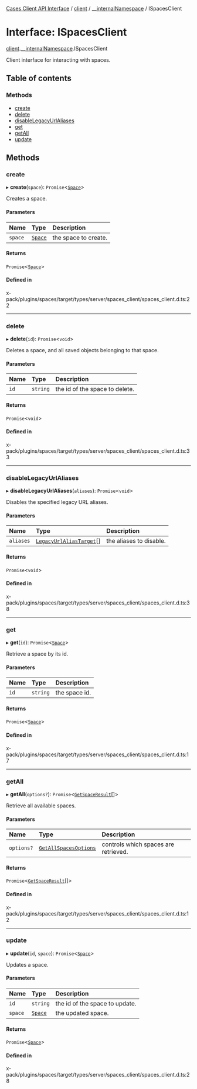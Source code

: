 [Cases Client API Interface](../README.md) / [client](../modules/client.md) / [\_\_internalNamespace](../modules/client.__internalNamespace.md) / ISpacesClient

# Interface: ISpacesClient

[client](../modules/client.md).[__internalNamespace](../modules/client.__internalNamespace.md).ISpacesClient

Client interface for interacting with spaces.

## Table of contents

### Methods

- [create](client.__internalNamespace.ISpacesClient.md#create)
- [delete](client.__internalNamespace.ISpacesClient.md#delete)
- [disableLegacyUrlAliases](client.__internalNamespace.ISpacesClient.md#disablelegacyurlaliases)
- [get](client.__internalNamespace.ISpacesClient.md#get)
- [getAll](client.__internalNamespace.ISpacesClient.md#getall)
- [update](client.__internalNamespace.ISpacesClient.md#update)

## Methods

### create

▸ **create**(`space`): `Promise`<[`Space`](client.__internalNamespace.Space.md)\>

Creates a space.

#### Parameters

| Name | Type | Description |
| :------ | :------ | :------ |
| `space` | [`Space`](client.__internalNamespace.Space.md) | the space to create. |

#### Returns

`Promise`<[`Space`](client.__internalNamespace.Space.md)\>

#### Defined in

x-pack/plugins/spaces/target/types/server/spaces_client/spaces_client.d.ts:22

___

### delete

▸ **delete**(`id`): `Promise`<`void`\>

Deletes a space, and all saved objects belonging to that space.

#### Parameters

| Name | Type | Description |
| :------ | :------ | :------ |
| `id` | `string` | the id of the space to delete. |

#### Returns

`Promise`<`void`\>

#### Defined in

x-pack/plugins/spaces/target/types/server/spaces_client/spaces_client.d.ts:33

___

### disableLegacyUrlAliases

▸ **disableLegacyUrlAliases**(`aliases`): `Promise`<`void`\>

Disables the specified legacy URL aliases.

#### Parameters

| Name | Type | Description |
| :------ | :------ | :------ |
| `aliases` | [`LegacyUrlAliasTarget`](client.__internalNamespace.LegacyUrlAliasTarget.md)[] | the aliases to disable. |

#### Returns

`Promise`<`void`\>

#### Defined in

x-pack/plugins/spaces/target/types/server/spaces_client/spaces_client.d.ts:38

___

### get

▸ **get**(`id`): `Promise`<[`Space`](client.__internalNamespace.Space.md)\>

Retrieve a space by its id.

#### Parameters

| Name | Type | Description |
| :------ | :------ | :------ |
| `id` | `string` | the space id. |

#### Returns

`Promise`<[`Space`](client.__internalNamespace.Space.md)\>

#### Defined in

x-pack/plugins/spaces/target/types/server/spaces_client/spaces_client.d.ts:17

___

### getAll

▸ **getAll**(`options?`): `Promise`<[`GetSpaceResult`](client.__internalNamespace.GetSpaceResult.md)[]\>

Retrieve all available spaces.

#### Parameters

| Name | Type | Description |
| :------ | :------ | :------ |
| `options?` | [`GetAllSpacesOptions`](client.__internalNamespace.GetAllSpacesOptions.md) | controls which spaces are retrieved. |

#### Returns

`Promise`<[`GetSpaceResult`](client.__internalNamespace.GetSpaceResult.md)[]\>

#### Defined in

x-pack/plugins/spaces/target/types/server/spaces_client/spaces_client.d.ts:12

___

### update

▸ **update**(`id`, `space`): `Promise`<[`Space`](client.__internalNamespace.Space.md)\>

Updates a space.

#### Parameters

| Name | Type | Description |
| :------ | :------ | :------ |
| `id` | `string` | the id of the space to update. |
| `space` | [`Space`](client.__internalNamespace.Space.md) | the updated space. |

#### Returns

`Promise`<[`Space`](client.__internalNamespace.Space.md)\>

#### Defined in

x-pack/plugins/spaces/target/types/server/spaces_client/spaces_client.d.ts:28
